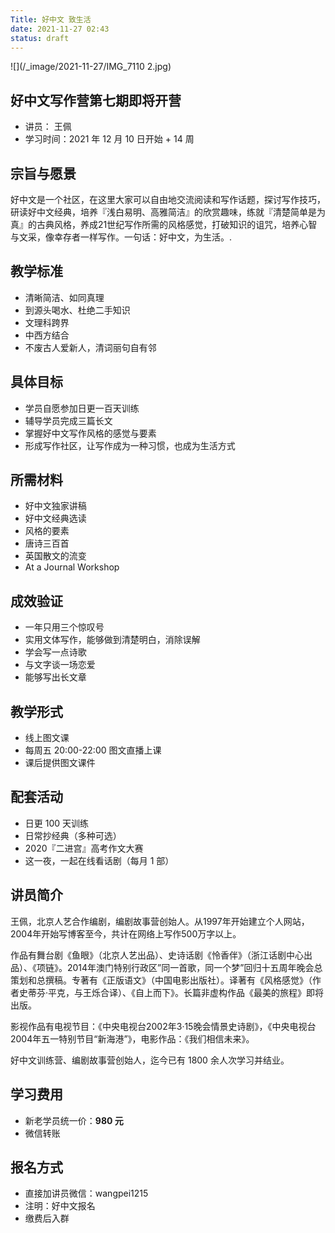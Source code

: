 ```yaml
---
Title: 好中文 致生活
date: 2021-11-27 02:43
status: draft
---
```

![](/_image/2021-11-27/IMG_7110 2.jpg)

## 好中文写作营第七期即将开营

- 讲员： 王佩
- 学习时间：2021 年 12 月 10 日开始 + 14 周

## 宗旨与愿景

好中文是一个社区，在这里大家可以自由地交流阅读和写作话题，探讨写作技巧，研读好中文经典，培养『浅白易明、高雅简洁』的欣赏趣味，练就『清楚简单是为真』的古典风格，养成21世纪写作所需的风格感觉，打破知识的诅咒，培养心智与文采，像幸存者一样写作。一句话：好中文，为生活。. 

## 教学标准

- 清晰简洁、如同真理
- 到源头喝水、杜绝二手知识
- 文理科跨界
- 中西方结合
- 不废古人爱新人，清词丽句自有邻

## 具体目标

- 学员自愿参加日更一百天训练
- 辅导学员完成三篇长文
- 掌握好中文写作风格的感觉与要素
- 形成写作社区，让写作成为一种习惯，也成为生活方式

## 所需材料

- 好中文独家讲稿
- 好中文经典选读
- 风格的要素
- 唐诗三百首
- 英国散文的流变
- At a Journal Workshop

## 成效验证

- 一年只用三个惊叹号
- 实用文体写作，能够做到清楚明白，消除误解
- 学会写一点诗歌
- 与文字谈一场恋爱
- 能够写出长文章

## 教学形式

- 线上图文课
- 每周五 20:00-22:00 图文直播上课
- 课后提供图文课件

## 配套活动

- 日更 100 天训练
- 日常抄经典（多种可选）
- 2020『二进宫』高考作文大赛
- 这一夜，一起在线看话剧（每月 1 部）

## 讲员简介

王佩，北京人艺合作编剧，编剧故事营创始人。从1997年开始建立个人网站，2004年开始写博客至今，共计在网络上写作500万字以上。

作品有舞台剧《鱼眼》（北京人艺出品）、史诗话剧《怜香伴》（浙江话剧中心出品）、《项链》。2014年澳门特别行政区”同一首歌，同一个梦”回归十五周年晚会总策划和总撰稿。专著有《正版语文》（中国电影出版社）。译著有《风格感觉》（作者史蒂芬·平克，与王烁合译）、《自上而下》。长篇非虚构作品《最美的旅程》即将出版。

影视作品有电视节目：《中央电视台2002年3·15晚会情景史诗剧》，《中央电视台2004年五一特别节目“新海港”》，电影作品：《我们相信未来》。

好中文训练营、编剧故事营创始人，迄今已有 1800 余人次学习并结业。

## 学习费用

- 新老学员统一价：**980 元**
- 微信转账

## 报名方式

- 直接加讲员微信：wangpei1215
- 注明：好中文报名
- 缴费后入群